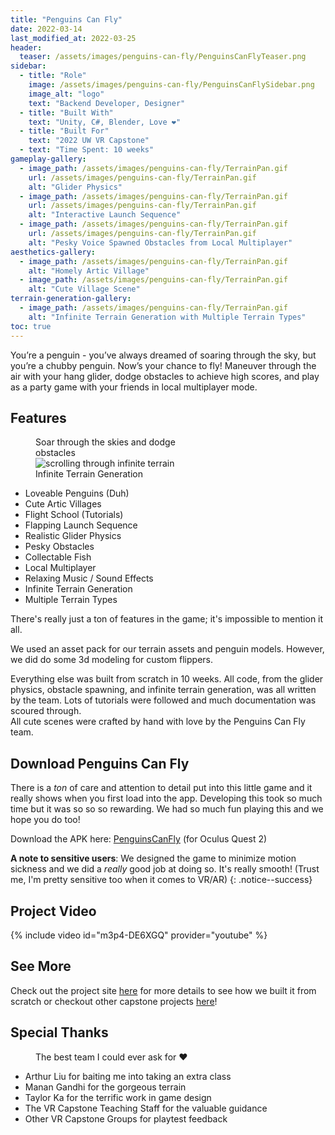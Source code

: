 ```yaml
---
title: "Penguins Can Fly"
date: 2022-03-14
last_modified_at: 2022-03-25
header:
  teaser: /assets/images/penguins-can-fly/PenguinsCanFlyTeaser.png
sidebar:
  - title: "Role"
    image: /assets/images/penguins-can-fly/PenguinsCanFlySidebar.png
    image_alt: "logo"
    text: "Backend Developer, Designer"
  - title: "Built With"
    text: "Unity, C#, Blender, Love ❤️"    
  - title: "Built For"
    text: "2022 UW VR Capstone"
  - text: "Time Spent: 10 weeks"
gameplay-gallery:
  - image_path: /assets/images/penguins-can-fly/TerrainPan.gif
    url: /assets/images/penguins-can-fly/TerrainPan.gif
    alt: "Glider Physics"
  - image_path: /assets/images/penguins-can-fly/TerrainPan.gif
    url: /assets/images/penguins-can-fly/TerrainPan.gif
    alt: "Interactive Launch Sequence"
  - image_path: /assets/images/penguins-can-fly/TerrainPan.gif
    url: /assets/images/penguins-can-fly/TerrainPan.gif
    alt: "Pesky Voice Spawned Obstacles from Local Multiplayer"
aesthetics-gallery:
  - image_path: /assets/images/penguins-can-fly/TerrainPan.gif
    alt: "Homely Artic Village"
  - image_path: /assets/images/penguins-can-fly/TerrainPan.gif
    alt: "Cute Village Scene"
terrain-generation-gallery:
  - image_path: /assets/images/penguins-can-fly/TerrainPan.gif
    alt: "Infinite Terrain Generation with Multiple Terrain Types"
toc: true
---
```


You’re a penguin - you’ve always dreamed of soaring through the sky, but you’re a chubby penguin. Now’s your chance to fly! Maneuver through the air with your hang glider, dodge obstacles to achieve high scores, and play as a party game with your friends in local multiplayer mode.

## Features

<figure style="width: 50%; margin-block-start: 0; margin-block-end: 0;" class="align-right">
  <img src="{{ site.url }}{{ site.baseurl }}/assets/images/penguins-can-fly/flight.gif" alt="">
  <figcaption>Soar through the skies and dodge obstacles</figcaption>
</figure>

<figure style="width: 50%; margin-block-start: 0; margin-block-end: 0" class="align-right">
  <img src="{{ site.url }}{{ site.baseurl }}/assets/images/penguins-can-fly/terrain.gif" alt="scrolling through infinite terrain">
  <figcaption>Infinite Terrain Generation</figcaption>
</figure>

- Loveable Penguins (Duh)
- Cute Artic Villages
- Flight School (Tutorials)
- Flapping Launch Sequence
- Realistic Glider Physics
- Pesky Obstacles
- Collectable Fish
- Local Multiplayer
- Relaxing Music / Sound Effects
- Infinite Terrain Generation
- Multiple Terrain Types

There's really just a ton of features in the game;
it's impossible to mention it all.

We used an asset pack for our terrain assets and penguin models.
However, we did do some 3d modeling for custom flippers.  

Everything else was built from scratch in 10 weeks.
All code, from the glider physics, obstacle spawning,
and infinite terrain generation, was all written by the team.
Lots of tutorials were followed and much documentation
was scoured through.  
All cute scenes were crafted by hand with love by the
Penguins Can Fly team.

## Download Penguins Can Fly

There is a *ton* of care and attention to detail put into this little game
and it really shows when you first load into the app.
Developing this took so much time
but it was so so so rewarding.
We had so much fun playing this and
we hope you do too!

Download the APK here: [PenguinsCanFly][apk] (for Oculus Quest 2)

**A note to sensitive users**:
We designed the game to minimize motion sickness and we
did a *really* good job at doing so. It's really smooth!
(Trust me, I'm pretty sensitive too when it comes to VR/AR)
{: .notice--success}


## Project Video

{% include video id="m3p4-DE6XGQ" provider="youtube" %}

## See More

Check out the project site [here][penguins-can-fly-site] for more details
to see how we built it from scratch
or checkout other capstone projects [here][capstone-site]!


## Special Thanks
<figure style="width: 50%" class="align-right">
  <img src="{{ site.url }}{{ site.baseurl }}/assets/images/penguins-can-fly/team.jpg" alt="">
  <figcaption>The best team I could ever ask for ❤️</figcaption>
</figure>

- Arthur Liu for baiting me into taking an extra class
- Manan Gandhi for the gorgeous terrain
- Taylor Ka for the terrific work in game design
- The VR Capstone Teaching Staff for the valuable guidance
- Other VR Capstone Groups for playtest feedback

[penguins-can-fly-site]: https://uwrealitylab.github.io/xrcapstone22wi-team3/
[capstone-site]: https://courses.cs.washington.edu/courses/cse481v/22wi/demo-day/
[apk]: /files/penguins-can-fly/PenguinsCanFly.apk
